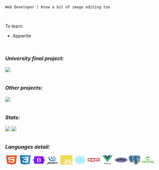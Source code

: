 <!-- template 
<img align="center" alt="AngularJS" height="30" width="40" src=""> 

github stats running on: 
  https://vercel.com/dashboard

-->

`Web Developer | Know a bit of image editing too`

<br>

To learn:
* Appwrite

<br>

### _**University final project:**_
<div align="left">
  <a href="https://github.com/AndMJ/ptm_frontend">
    <img align="center" height="120" src="https://github-readme-stats-one-rose-11.vercel.app/api/pin/?username=AndMJ&repo=ptm_frontend&theme=dark&show_owner=true">
  </a>
</div>

<br>

### _**Other projects:**_
<div align="left" style="display: inline_block">
  <a href="https://github.com/AndMJ/carvasound_frontend">
    <img align="center" height="140" src="https://github-readme-stats-one-rose-11.vercel.app/api/pin/?username=AndMJ&repo=carvasound_frontend&theme=dark&show_owner=true">
  </a>
</div>

<br>

### _**Stats:**_
<div align="left">
  <img align="center" height="180" src="https://github-readme-stats-one-rose-11.vercel.app/api?username=AndMJ&show_icons=true&theme=dark&icon_color=1e90ff">
  <img align="center" height="180" src="https://github-readme-stats-one-rose-11.vercel.app/api/top-langs/?username=AndMJ&layout=compact&card_width=320&theme=dark#gh-dark-mode-only">
</div>

<br>

### _**Languages detail:**_
<div style="display: inline_block">
  <img align="center" alt="HTML" height="30" width="40" src="https://raw.githubusercontent.com/devicons/devicon/master/icons/html5/html5-original.svg">
  <img align="center" alt="CSS" height="30" width="40" src="https://raw.githubusercontent.com/devicons/devicon/master/icons/css3/css3-original.svg">
  <img align="center" alt="Bootstrap" height="30" width="40" src="https://github.com/devicons/devicon/blob/master/icons/bootstrap/bootstrap-original.svg">
  <img align="center" alt="JQuery" height="30" width="40" src="https://github.com/devicons/devicon/blob/master/icons/jquery/jquery-original-wordmark.svg">
  <img align="center" alt="Js" height="30" width="40" src="https://raw.githubusercontent.com/devicons/devicon/master/icons/javascript/javascript-plain.svg">
  <img align="center" alt="ReactJS" height="30" width="40" src="https://raw.githubusercontent.com/devicons/devicon/master/icons/react/react-original.svg">

  <img align="center" alt="npm" height="30" width="40" src="https://github.com/devicons/devicon/blob/master/icons/npm/npm-original-wordmark.svg">
  <img align="center" alt="VueJS" height="30" width="40" src="https://github.com/devicons/devicon/blob/master/icons/vuejs/vuejs-original-wordmark.svg">
  <img align="center" alt="PHP" height="30" width="40" src="https://github.com/devicons/devicon/blob/master/icons/php/php-original.svg">
  <img align="center" alt="PostgreSQL" height="30" width="40" src="https://github.com/devicons/devicon/blob/master/icons/postgresql/postgresql-original.svg">
  <img align="center" alt="JavaSpringBoot" height="30" width="40" src="https://github.com/devicons/devicon/blob/master/icons/spring/spring-original-wordmark.svg">
</div>
